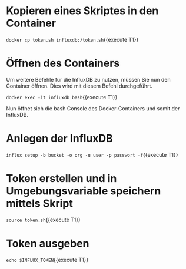 # Kopieren eines Skriptes in den Container

`docker cp token.sh influxdb:/token.sh`{{execute T1}}

# Öffnen des Containers

Um weitere Befehle für die InfluxDB zu nutzen, müssen Sie nun den Container öffnen. Dies wird mit diesem Befehl durchgeführt.

`docker exec -it influxdb bash`{{execute T1}}

Nun öffnet sich die bash Console des Docker-Containers und somit der InfluxDB. 

# Anlegen der InfluxDB

`influx setup -b bucket -o org -u user -p passwort -f`{{execute T1}}

# Token erstellen und in Umgebungsvariable speichern mittels Skript

`source token.sh`{{execute T1}}

# Token ausgeben

`echo $INFLUX_TOKEN`{{execute T1}}
